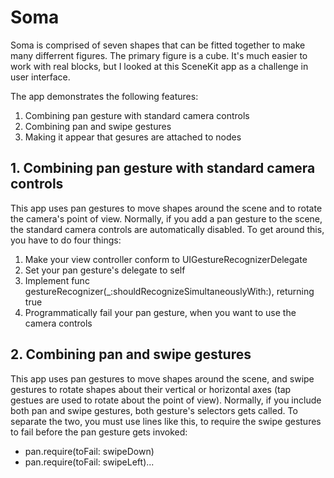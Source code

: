 # Soma

Soma is comprised of seven shapes that can be fitted together to make many differrent figures.  The primary figure is
a cube.  It's much easier to work with real blocks, but I looked at this SceneKit app as a challenge in user interface.

The app demonstrates the following features:
1. Combining pan gesture with standard camera controls
2. Combining pan and swipe gestures
3. Making it appear that gesures are attached to nodes

## 1. Combining pan gesture with standard camera controls

This app uses pan gestures to move shapes around the scene and to rotate the camera's point of view.  Normally, if you
add a pan gesture to the scene, the standard camera controls are automatically disabled.  To get around this, you have
to do four things:
1. Make your view controller conform to UIGestureRecognizerDelegate
2. Set your pan gesture's delegate to self
3. Implement func gestureRecognizer(_:shouldRecognizeSimultaneouslyWith:), returning true
4. Programmatically fail your pan gesture, when you want to use the camera controls

## 2. Combining pan and swipe gestures

This app uses pan gestures to move shapes around the scene, and swipe gestures to rotate shapes about their vertical or
horizontal axes (tap gestues are used to rotate about the point of view).  Normally, if you include both pan and swipe
gestures, both gesture's selectors gets called.  To separate the two, you must use lines like this, to require the
swipe gestures to fail before the pan gesture gets invoked:
* pan.require(toFail: swipeDown)
* pan.require(toFail: swipeLeft)...
